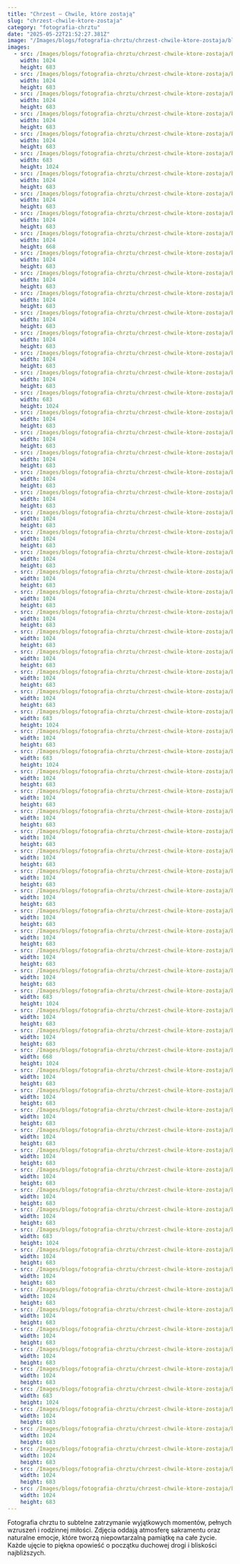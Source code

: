 ```yaml
---
title: "Chrzest – Chwile, które zostają"
slug: "chrzest-chwile-ktore-zostaja"
category: "fotografia-chrztu"
date: "2025-05-22T21:52:27.381Z"
image: "/Images/blogs/fotografia-chrztu/chrzest-chwile-ktore-zostaja/blog chrzest_43.webp"
images:
  - src: /Images/blogs/fotografia-chrztu/chrzest-chwile-ktore-zostaja/blog chrzest_01.webp
    width: 1024
    height: 683
  - src: /Images/blogs/fotografia-chrztu/chrzest-chwile-ktore-zostaja/blog chrzest_03.webp
    width: 1024
    height: 683
  - src: /Images/blogs/fotografia-chrztu/chrzest-chwile-ktore-zostaja/blog chrzest_04.webp
    width: 1024
    height: 683
  - src: /Images/blogs/fotografia-chrztu/chrzest-chwile-ktore-zostaja/blog chrzest_07.webp
    width: 1024
    height: 683
  - src: /Images/blogs/fotografia-chrztu/chrzest-chwile-ktore-zostaja/blog chrzest_08.webp
    width: 1024
    height: 683
  - src: /Images/blogs/fotografia-chrztu/chrzest-chwile-ktore-zostaja/blog chrzest_09.webp
    width: 683
    height: 1024
  - src: /Images/blogs/fotografia-chrztu/chrzest-chwile-ktore-zostaja/blog chrzest_10.webp
    width: 1024
    height: 683
  - src: /Images/blogs/fotografia-chrztu/chrzest-chwile-ktore-zostaja/blog chrzest_11.webp
    width: 1024
    height: 683
  - src: /Images/blogs/fotografia-chrztu/chrzest-chwile-ktore-zostaja/blog chrzest_14.webp
    width: 1024
    height: 683
  - src: /Images/blogs/fotografia-chrztu/chrzest-chwile-ktore-zostaja/blog chrzest_15.webp
    width: 1024
    height: 668
  - src: /Images/blogs/fotografia-chrztu/chrzest-chwile-ktore-zostaja/blog chrzest_16.webp
    width: 1024
    height: 683
  - src: /Images/blogs/fotografia-chrztu/chrzest-chwile-ktore-zostaja/blog chrzest_17.webp
    width: 1024
    height: 683
  - src: /Images/blogs/fotografia-chrztu/chrzest-chwile-ktore-zostaja/blog chrzest_19.webp
    width: 1024
    height: 683
  - src: /Images/blogs/fotografia-chrztu/chrzest-chwile-ktore-zostaja/blog chrzest_21.webp
    width: 1024
    height: 683
  - src: /Images/blogs/fotografia-chrztu/chrzest-chwile-ktore-zostaja/blog chrzest_22 (2).webp
    width: 1024
    height: 683
  - src: /Images/blogs/fotografia-chrztu/chrzest-chwile-ktore-zostaja/blog chrzest_22.webp
    width: 1024
    height: 683
  - src: /Images/blogs/fotografia-chrztu/chrzest-chwile-ktore-zostaja/blog chrzest_23.webp
    width: 1024
    height: 683
  - src: /Images/blogs/fotografia-chrztu/chrzest-chwile-ktore-zostaja/blog chrzest_25.webp
    width: 683
    height: 1024
  - src: /Images/blogs/fotografia-chrztu/chrzest-chwile-ktore-zostaja/blog chrzest_26.webp
    width: 1024
    height: 683
  - src: /Images/blogs/fotografia-chrztu/chrzest-chwile-ktore-zostaja/blog chrzest_27.webp
    width: 1024
    height: 683
  - src: /Images/blogs/fotografia-chrztu/chrzest-chwile-ktore-zostaja/blog chrzest_28.webp
    width: 1024
    height: 683
  - src: /Images/blogs/fotografia-chrztu/chrzest-chwile-ktore-zostaja/blog chrzest_29.webp
    width: 1024
    height: 683
  - src: /Images/blogs/fotografia-chrztu/chrzest-chwile-ktore-zostaja/blog chrzest_30.webp
    width: 1024
    height: 683
  - src: /Images/blogs/fotografia-chrztu/chrzest-chwile-ktore-zostaja/blog chrzest_32.webp
    width: 1024
    height: 683
  - src: /Images/blogs/fotografia-chrztu/chrzest-chwile-ktore-zostaja/blog chrzest_33.webp
    width: 1024
    height: 683
  - src: /Images/blogs/fotografia-chrztu/chrzest-chwile-ktore-zostaja/blog chrzest_35.webp
    width: 1024
    height: 683
  - src: /Images/blogs/fotografia-chrztu/chrzest-chwile-ktore-zostaja/blog chrzest_36.webp
    width: 1024
    height: 683
  - src: /Images/blogs/fotografia-chrztu/chrzest-chwile-ktore-zostaja/blog chrzest_37.webp
    width: 1024
    height: 683
  - src: /Images/blogs/fotografia-chrztu/chrzest-chwile-ktore-zostaja/blog chrzest_38.webp
    width: 1024
    height: 683
  - src: /Images/blogs/fotografia-chrztu/chrzest-chwile-ktore-zostaja/blog chrzest_41.webp
    width: 1024
    height: 683
  - src: /Images/blogs/fotografia-chrztu/chrzest-chwile-ktore-zostaja/blog chrzest_42.webp
    width: 1024
    height: 683
  - src: /Images/blogs/fotografia-chrztu/chrzest-chwile-ktore-zostaja/blog chrzest_43 (2).webp
    width: 1024
    height: 683
  - src: /Images/blogs/fotografia-chrztu/chrzest-chwile-ktore-zostaja/blog chrzest_43.webp
    width: 1024
    height: 683
  - src: /Images/blogs/fotografia-chrztu/chrzest-chwile-ktore-zostaja/blog chrzest_45.webp
    width: 683
    height: 1024
  - src: /Images/blogs/fotografia-chrztu/chrzest-chwile-ktore-zostaja/blog chrzest_46.webp
    width: 1024
    height: 683
  - src: /Images/blogs/fotografia-chrztu/chrzest-chwile-ktore-zostaja/blog chrzest_47.webp
    width: 683
    height: 1024
  - src: /Images/blogs/fotografia-chrztu/chrzest-chwile-ktore-zostaja/blog chrzest_49.webp
    width: 1024
    height: 683
  - src: /Images/blogs/fotografia-chrztu/chrzest-chwile-ktore-zostaja/blog chrzest_50.webp
    width: 1024
    height: 683
  - src: /Images/blogs/fotografia-chrztu/chrzest-chwile-ktore-zostaja/blog chrzest_51.webp
    width: 1024
    height: 683
  - src: /Images/blogs/fotografia-chrztu/chrzest-chwile-ktore-zostaja/blog chrzest_54 (2).webp
    width: 1024
    height: 683
  - src: /Images/blogs/fotografia-chrztu/chrzest-chwile-ktore-zostaja/blog chrzest_54.webp
    width: 1024
    height: 683
  - src: /Images/blogs/fotografia-chrztu/chrzest-chwile-ktore-zostaja/blog chrzest_55.webp
    width: 1024
    height: 683
  - src: /Images/blogs/fotografia-chrztu/chrzest-chwile-ktore-zostaja/blog chrzest_56.webp
    width: 1024
    height: 683
  - src: /Images/blogs/fotografia-chrztu/chrzest-chwile-ktore-zostaja/blog chrzest_57.webp
    width: 1024
    height: 683
  - src: /Images/blogs/fotografia-chrztu/chrzest-chwile-ktore-zostaja/blog chrzest_60.webp
    width: 1024
    height: 683
  - src: /Images/blogs/fotografia-chrztu/chrzest-chwile-ktore-zostaja/blog chrzest_61.webp
    width: 1024
    height: 683
  - src: /Images/blogs/fotografia-chrztu/chrzest-chwile-ktore-zostaja/blog chrzest_62.webp
    width: 1024
    height: 683
  - src: /Images/blogs/fotografia-chrztu/chrzest-chwile-ktore-zostaja/blog chrzest_63.webp
    width: 683
    height: 1024
  - src: /Images/blogs/fotografia-chrztu/chrzest-chwile-ktore-zostaja/blog chrzest_64.webp
    width: 1024
    height: 683
  - src: /Images/blogs/fotografia-chrztu/chrzest-chwile-ktore-zostaja/blog chrzest_65.webp
    width: 1024
    height: 683
  - src: /Images/blogs/fotografia-chrztu/chrzest-chwile-ktore-zostaja/blog chrzest_66.webp
    width: 668
    height: 1024
  - src: /Images/blogs/fotografia-chrztu/chrzest-chwile-ktore-zostaja/blog chrzest_67.webp
    width: 1024
    height: 683
  - src: /Images/blogs/fotografia-chrztu/chrzest-chwile-ktore-zostaja/blog chrzest_68.webp
    width: 1024
    height: 683
  - src: /Images/blogs/fotografia-chrztu/chrzest-chwile-ktore-zostaja/blog chrzest_69.webp
    width: 1024
    height: 683
  - src: /Images/blogs/fotografia-chrztu/chrzest-chwile-ktore-zostaja/blog chrzest_70.webp
    width: 1024
    height: 683
  - src: /Images/blogs/fotografia-chrztu/chrzest-chwile-ktore-zostaja/blog chrzest_71.webp
    width: 1024
    height: 683
  - src: /Images/blogs/fotografia-chrztu/chrzest-chwile-ktore-zostaja/blog chrzest_72.webp
    width: 1024
    height: 683
  - src: /Images/blogs/fotografia-chrztu/chrzest-chwile-ktore-zostaja/blog chrzest_73.webp
    width: 1024
    height: 683
  - src: /Images/blogs/fotografia-chrztu/chrzest-chwile-ktore-zostaja/blog chrzest_74.webp
    width: 1024
    height: 683
  - src: /Images/blogs/fotografia-chrztu/chrzest-chwile-ktore-zostaja/blog chrzest_77.webp
    width: 683
    height: 1024
  - src: /Images/blogs/fotografia-chrztu/chrzest-chwile-ktore-zostaja/blog chrzest_78.webp
    width: 1024
    height: 683
  - src: /Images/blogs/fotografia-chrztu/chrzest-chwile-ktore-zostaja/blog chrzest_79.webp
    width: 1024
    height: 683
  - src: /Images/blogs/fotografia-chrztu/chrzest-chwile-ktore-zostaja/blog chrzest_80.webp
    width: 1024
    height: 683
  - src: /Images/blogs/fotografia-chrztu/chrzest-chwile-ktore-zostaja/blog chrzest_81.webp
    width: 1024
    height: 683
  - src: /Images/blogs/fotografia-chrztu/chrzest-chwile-ktore-zostaja/blog chrzest_82.webp
    width: 1024
    height: 683
  - src: /Images/blogs/fotografia-chrztu/chrzest-chwile-ktore-zostaja/blog chrzest_84.webp
    width: 1024
    height: 683
  - src: /Images/blogs/fotografia-chrztu/chrzest-chwile-ktore-zostaja/blog chrzest_85.webp
    width: 1024
    height: 683
  - src: /Images/blogs/fotografia-chrztu/chrzest-chwile-ktore-zostaja/blog chrzest_86.webp
    width: 683
    height: 1024
  - src: /Images/blogs/fotografia-chrztu/chrzest-chwile-ktore-zostaja/blog chrzest_88.webp
    width: 1024
    height: 683
  - src: /Images/blogs/fotografia-chrztu/chrzest-chwile-ktore-zostaja/blog chrzest_89.webp
    width: 1024
    height: 683
  - src: /Images/blogs/fotografia-chrztu/chrzest-chwile-ktore-zostaja/blog chrzest_90.webp
    width: 1024
    height: 683
  - src: /Images/blogs/fotografia-chrztu/chrzest-chwile-ktore-zostaja/blog chrzest_92.webp
    width: 1024
    height: 683
  - src: /Images/blogs/fotografia-chrztu/chrzest-chwile-ktore-zostaja/blog chrzest_94.webp
    width: 1024
    height: 683
---
```


Fotografia chrztu to subtelne zatrzymanie wyjątkowych momentów, pełnych wzruszeń i rodzinnej miłości. Zdjęcia oddają atmosferę sakramentu oraz naturalne emocje, które tworzą niepowtarzalną pamiątkę na całe życie. Każde ujęcie to piękna opowieść o początku duchowej drogi i bliskości najbliższych.
